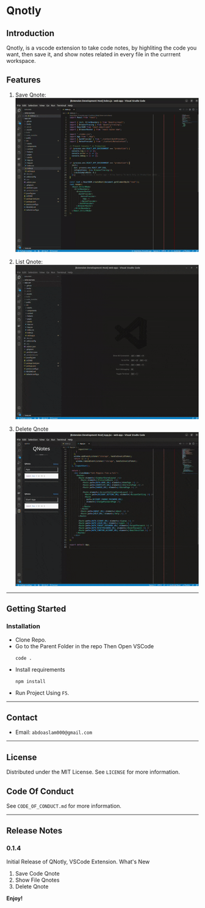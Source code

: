 # Qnotly

## Introduction
Qnotly, is a vscode extension to take code notes, by highliting the code you want, then save it, and show notes related in every file in the currrent workspace.

## Features

1. Save Qnote:
![Add Qnotes](images/AddQNotes.gif)

2. List Qnote:
![Show File Qnotes](images/ShowQNotes.gif)

3. Delete Qnote
![Delete Qnote](images/DeleteQNote.gif)


---
## Getting Started

### Installation
* Clone Repo.
* Go to the Parent Folder in the repo Then Open VSCode
    ```
    code .
    ```
* Install requirements 
    ```
    npm install
    ```
* Run Project Using `F5`.


---
## Contact
* Email: `abdoaslam000@gmail.com`


---
## License
Distributed under the MIT License. See `LICENSE` for more information.


## Code Of Conduct
See `CODE_OF_CONDUCT.md` for more information.


---
## Release Notes

### 0.1.4
Initial Release of QNotly, VSCode Extension.
What's New
1. Save Code Qnote
2. Show File Qnotes
3. Delete Qnote

**Enjoy!**
